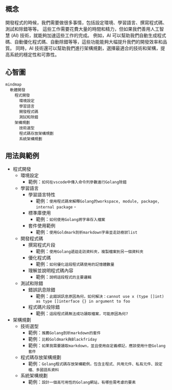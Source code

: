 ## 概念
開發程式的時候，我們需要做很多事情，包括設定環境、學習語言、撰寫程式碼、測試和除錯等等。
這些工作需要花費大量的時間和精力，但如果我們善用人工智慧 (AI) 技術，就能夠加速這些工作的完成。
例如，AI 可以幫助我們自動生成程式碼、自動優化程式碼、自動除錯等等，這些功能能夠大幅提升我們的開發效率和品質。
同時，AI 技術還可以幫助我們進行架構規劃，選擇最適合的技術和架構，提高系統的穩定性和可靠性。

## 心智圖
```mermaid
mindmap
  軟體開發
    程式開發
      環境設定
      學習語言
      開發程式碼
      測試和除錯
    架構規劃
      技術選型
      程式碼存放架構規劃
      系統架構規劃
```


## 用法與範例
- 程式開發
  - 環境設定
    - 範例：`如何在vscode中傳入命令列參數進行Golang除錯`
  - 學習語言
    - 學習語言特性
      - 範例：`使用程式碼來解釋Golang的workspace, module, package, internal package`      - 
    - 標準庫使用
      - 範例：`如何使用Golang將字串存入檔案`
    - 套件使用範例
      - 範例：`使用Goldmark剖析markdown字串並走訪樹狀list`
  - 開發程式碼
    - 撰寫程式片段
      - 範例：`使用Golang遞迴走訪資料夾，複製檔案到另一個資料夾`
    - 優化程式碼
      - 範例：`如何優化這段程式碼使用的記憶體數量`
    - 理解並說明程式碼內容
      - 範例：`說明這段程式的主要邏輯`
  - 測試和除錯
    - 錯誤訊息除錯
      - 範例：`此錯誤訊息原因為何，如何解決：cannot use x (type []int) as type []interface {} in argument to foo`
    - 程式碼片段除錯
      - 範例：`這段程式碼無法成功讀取檔案，可能原因為何?`
- 架構規劃
  - 技術選型
    - 範例：`推薦Golang剖析markdown的套件`
    - 範例：`比較Goldmark與Blackfriday`
    - 範例：`如果我需要讀取markdown，並且使用自定義標記，應該使用什麼Golang套件`
  - 程式碼存放架構規劃
    - 範例：`Golang程式碼存放架構範例，包含主程式、共用元件、私有元件、設定檔、多國語系資料`
  - 系統架構規劃
    - 範例：`設計一個高可用性的Golang網站，有哪些需考慮的要素`
